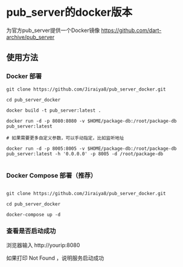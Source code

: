 # pub_server的docker版本

为官方pub_server提供一个Docker镜像
https://github.com/dart-archive/pub_server

## 使用方法

### Docker 部署

```shell
git clone https://github.com/Jiraiya8/pub_server_docker.git

cd pub_server_docker

docker build -t pub_server:latest .

docker run -d -p 8080:8080 -v $HOME/package-db:/root/package-db pub_server:latest

# 如果需要更多自定义参数，可以手动指定，比如监听地址

docker run -d -p 8005:8005 -v $HOME/package-db:/root/package-db pub_server:latest -h '0.0.0.0' -p 8005 -d /root/package-db
    
```


### Docker Compose 部署（推荐）

```shell

git clone https://github.com/Jiraiya8/pub_server_docker.git

cd pub_server_docker

docker-compose up -d

```

### 查看是否启动成功

浏览器输入 http://yourip:8080

如果打印 Not Found ，说明服务启动成功



